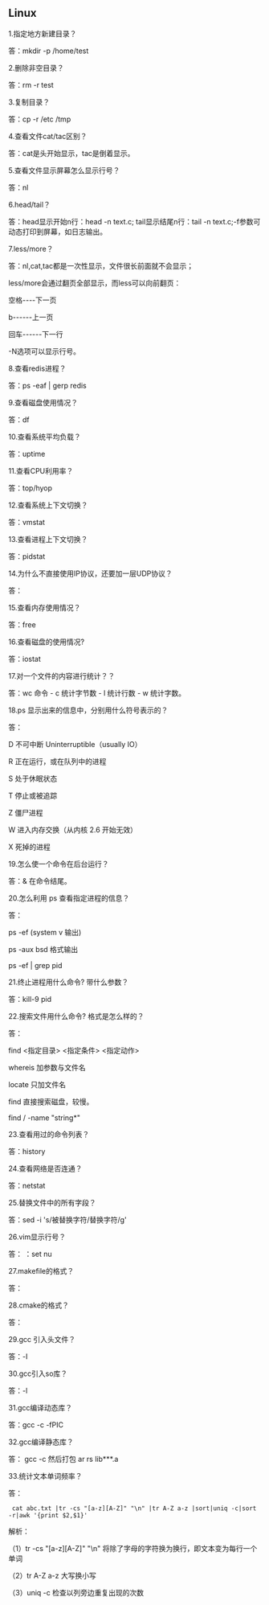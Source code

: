 
## Linux ##
1.指定地方新建目录？

答：mkdir -p /home/test

2.删除非空目录？

答：rm -r test

3.复制目录？

答：cp -r /etc /tmp

4.查看文件cat/tac区别？

答：cat是头开始显示，tac是倒着显示。

5.查看文件显示屏幕怎么显示行号？

答：nl

6.head/tail？

答：head显示开始n行：head -n text.c; tail显示结尾n行：tail -n text.c;-f参数可动态打印到屏幕，如日志输出。

7.less/more？

答：nl,cat,tac都是一次性显示，文件很长前面就不会显示；

less/more会通过翻页全部显示，而less可以向前翻页：

空格----下一页

b------上一页

回车------下一行

-N选项可以显示行号。

8.查看redis进程？

答：ps -eaf | gerp redis

9.查看磁盘使用情况？

答：df

10.查看系统平均负载？

答：uptime

11.查看CPU利用率？

答：top/hyop

12.查看系统上下文切换？

答：vmstat

13.查看进程上下文切换？

答：pidstat

14.为什么不直接使用IP协议，还要加一层UDP协议？

答：

15.查看内存使用情况？

答：free

16.查看磁盘的使用情况?

答：iostat

17.对一个文件的内容进行统计？？

答：wc 命令 - c 统计字节数 - l 统计行数 - w 统计字数。

18.ps 显示出来的信息中，分别用什么符号表示的？

答：

D 不可中断 Uninterruptible（usually IO）

R 正在运行，或在队列中的进程

S 处于休眠状态

T 停止或被追踪

Z 僵尸进程

W 进入内存交换（从内核 2.6 开始无效）

X 死掉的进程


19.怎么使一个命令在后台运行？

答：& 在命令结尾。

20.怎么利用 ps 查看指定进程的信息？

答：

ps -ef (system v 输出) 

ps -aux   bsd 格式输出

ps -ef | grep pid

21.终止进程用什么命令? 带什么参数？

答：kill-9 pid

22.搜索文件用什么命令? 格式是怎么样的？

答：

find <指定目录> <指定条件> <指定动作>

whereis 加参数与文件名

locate 只加文件名

find 直接搜索磁盘，较慢。

find / -name "string*"

23.查看用过的命令列表？

答：history

24.查看网络是否连通？

答：netstat

25.替换文件中的所有字段？

答：sed -i 's/被替换字符/替换字符/g'

26.vim显示行号？

答： ：set nu

27.makefile的格式？

答：

28.cmake的格式？

答：

29.gcc 引入头文件？

答：-I

30.gcc引入so库？

答：-l

31.gcc编译动态库？

答：gcc -c -fPIC

32.gcc编译静态库？

答： gcc -c 然后打包 ar rs lib***.a 

33.统计文本单词频率？

答：

     cat abc.txt |tr -cs "[a-z][A-Z]" "\n" |tr A-Z a-z |sort|uniq -c|sort -r|awk '{print $2,$1}'
解析：

（1）tr -cs "[a-z][A-Z]" "\n"  将除了字母的字符换为换行，即文本变为每行一个单词

（2）tr A-Z a-z 大写换小写

（3）uniq -c  检查以列旁边重复出现的次数